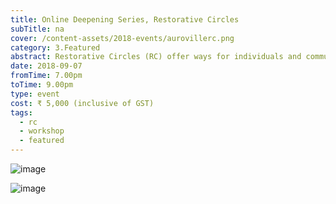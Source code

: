```yaml
---
title: Online Deepening Series, Restorative Circles
subTitle: na
cover: /content-assets/2018-events/aurovillerc.png
category: 3.Featured
abstract: Restorative Circles (RC) offer ways for individuals and communities to establish connection, discover meaning and recover power on profound levels.
date: 2018-09-07
fromTime: 7.00pm
toTime: 9.00pm
type: event
cost: ₹ 5,000 (inclusive of GST)
tags:
  - rc
  - workshop
  - featured
---
```


![image](/content-assets/2018-events/online-nvc-1_480X672.jpeg)

![image](/content-assets/2018-events/online-nvc-2_480X672.jpeg)

&nbsp;
